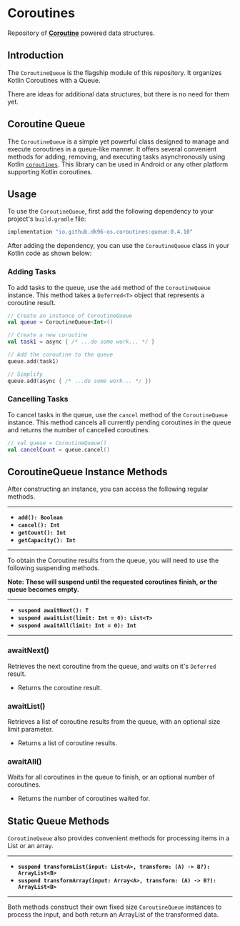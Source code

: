 # Coroutines
Repository of [__Coroutine__](https://github.com/Kotlin/kotlinx.coroutines) powered data structures.

## Introduction
The `CoroutineQueue` is the flagship module of this repository. It organizes Kotlin Coroutines with a Queue.

There are ideas for additional data structures, but there is no need for them yet.

## Coroutine Queue
The `CoroutineQueue` is a simple yet powerful class designed to manage and execute coroutines in a queue-like manner. It offers several convenient methods for adding, removing, and executing tasks asynchronously using Kotlin [`coroutines`](https://github.com/Kotlin/kotlinx.coroutines). This library can be used in Android or any other platform supporting Kotlin coroutines.

## Usage
To use the `CoroutineQueue`, first add the following dependency to your project's `build.gradle` file:
```groovy
implementation "io.github.dk96-os.coroutines:queue:0.4.10"
```
After adding the dependency, you can use the `CoroutineQueue` class in your Kotlin code as shown below:

### Adding Tasks
To add tasks to the queue, use the `add` method of the `CoroutineQueue` instance. This method takes a `Deferred<T>` object that represents a coroutine result.
```kotlin
// Create an instance of CoroutineQueue
val queue = CoroutineQueue<Int>()

// Create a new coroutine
val task1 = async { /* ...do some work... */ }

// Add the coroutine to the queue
queue.add(task1)

// Simplify
queue.add(async { /* ...do some work... */ })
```

### Cancelling Tasks
To cancel tasks in the queue, use the `cancel` method of the `CoroutineQueue` instance. This method cancels all currently pending coroutines in the queue and returns the number of cancelled coroutines.
```kotlin
// val queue = CoroutineQueue()
val cancelCount = queue.cancel()
```

## CoroutineQueue Instance Methods
After constructing an instance, you can access the following regular methods.
___
- **`add(): Boolean`**
- **`cancel(): Int`**
- **`getCount(): Int`**
- **`getCapacity(): Int`**
___

To obtain the Coroutine results from the queue, you will need to use the following suspending methods.

**Note: These will suspend until the requested coroutines finish, or the queue becomes empty.**
___
- **`suspend awaitNext(): T`**
- **`suspend awaitList(limit: Int = 0): List<T>`**
- **`suspend awaitAll(limit: Int = 0): Int`**
___

### awaitNext()
Retrieves the next coroutine from the queue, and waits on it's `Deferred` result.
- Returns the coroutine result.

### awaitList()
Retrieves a list of coroutine results from the queue, with an optional size limit parameter.
- Returns a list of coroutine results.

### awaitAll()
Waits for all coroutines in the queue to finish, or an optional number of coroutines.
- Returns the number of coroutines waited for.

## Static Queue Methods
`CoroutineQueue` also provides convenient methods for processing items in a List or an array.
___
- **`suspend transformList(input: List<A>, transform: (A) -> B?): ArrayList<B>`**
- **`suspend transformArray(input: Array<A>, transform: (A) -> B?): ArrayList<B>`**
___
Both methods construct their own fixed size `CoroutineQueue` instances to process the input, and both return an ArrayList of the transformed data.
